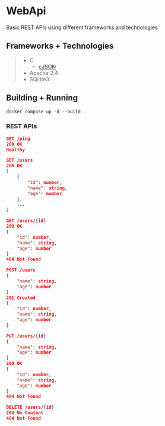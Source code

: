 # WebApi
Basic REST APIs using different frameworks and technologies.

## Frameworks + Technologies
> - C
>     - [cJSON](https://github.com/DaveGamble/cJSON)
> - Apache 2.4
> - SQLite3

## Building + Running
`docker compose up -d --build`

### REST APIs
```json
GET /ping
200 OK
Healthy
```
```json
GET /users
200 OK
[
    {
        "id": number,
        "name": string,
        "age": number
    },
    ...
]
```
```json
GET /users/{id}
200 OK
{
    "id": number,
    "name": string,
    "age": number
}
404 Not Found
```
```json
POST /users
{
    "name": string,
    "age": number
}
201 Created
{
    "id": number,
    "name": string,
    "age": number
}
```
```json
PUT /users/{id}
{
    "name": string,
    "age": number
}
200 OK
{
    "id": number,
    "name": string,
    "age": number
}
404 Not Found
```
```json
DELETE /users/{id}
204 No Content
404 Not Found
```